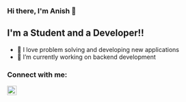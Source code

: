 ### Hi there, I'm Anish 👋

## I'm a Student and a Developer!!

- 🔭 I love problem solving and developing new applications
- 🌱 I’m currently working on backend development

### Connect with me:

[<img align="left" alt="codeSTACKr | LinkedIn" width="22px" src="https://cdn.jsdelivr.net/npm/simple-icons@v3/icons/linkedin.svg" />][linkedin]

<br />


<br />
<br />

[linkedin]: https://www.linkedin.com/in/anishr700/


<!---
anish700/anish700 is a ✨ special ✨ repository because its `README.md` (this file) appears on your GitHub profile.
You can click the Preview link to take a look at your changes.
--->
